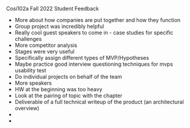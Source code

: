 Cosi102a Fall 2022 Student Feedback

- More about how companies are put together and how they function
- Group project was incredibly helpful
- Really cool guest speakers to come in - case studies for specific challenges
- More competitor analysis
- Stages were very useful
- Specifically assign different types of MVP/Hypotheses
- Maybe practice good interview questioning techniques for mvps usability test
- Do individual projects on behalf of the team
- More speakers
- HW at the beginning was too heavy
- Look at the pairing of topic with the chapter
- Deliverable of a full technical writeup of the product (an architectural overview)
- 
- 
